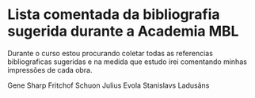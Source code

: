 # Lista comentada da bibliografia sugerida durante a Academia MBL


Durante o curso estou procurando coletar todas as referencias bibliograficas sugeridas e na medida que estudo irei comentando minhas impressões de cada obra.


Gene Sharp
Fritchof Schuon
Julius Evola
Stanislavs Ladusãns